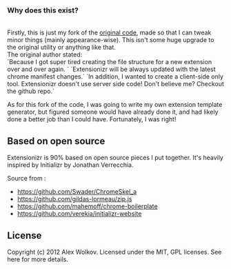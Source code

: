 




<h3>Why does this exist?</h3><br>
Firstly, this is just my fork of the <a href="https://github.com/altryne/extensionizr">original code</a>, made so that I can tweak minor things (mainly appearance-wise).
This isn't some huge upgrade to the original utility or anything like that. <br>
The original author stated:<br>
`Because I got super tired creating the file structure for a new extension over and over again. `
`Extensionizr will be always updated with the latest chrome manifest changes.`
`In addition, I wanted to create a client-side only tool. Extensionizr doesn't use server side code! Don't believe me? Checkout the github repo.`

As for this fork of the code, I was going to write my own extension template generator, but figured someone would have already done it, and had likely done a better job than I could have. Fortunately, I was right! 

Based on open source
--------------------
Extensionizr is 90% based on open source pieces I put together. 
It's heavily inspired by Initializr by Jonathan Verrecchia.

Source from :

* https://github.com/Swader/ChromeSkel_a
* https://github.com/gildas-lormeau/zip.js
* https://github.com/mahemoff/chrome-boilerplate
* https://github.com/verekia/initializr-website

License
-------
Copyright (c) 2012 Alex Wolkov. Licensed under the MIT, GPL licenses. See here for more details.
